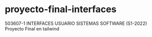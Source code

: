 # proyecto-final-interfaces
503607-1 INTERFACES USUARIO SISTEMAS SOFTWARE (S1-2022) Proyecto Final en tailwind
